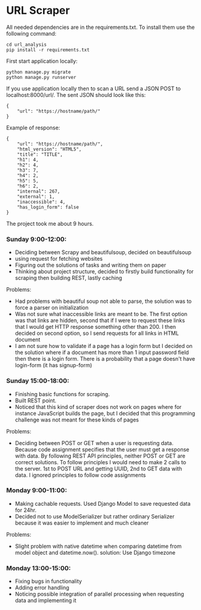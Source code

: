 # URL Scraper

All needed dependencies are in the requirements.txt. To install them use the following command:
```
cd url_analysis
pip install -r requirements.txt
```
First start application locally:
```
python manage.py migrate
python manage.py runserver
```
If you use application locally then to scan a URL send a JSON POST to localhost:8000/url/. The sent JSON should look like this:
```
{
	"url": "https://hostname/path/"
}
```
Example of response:
```
{
    "url": "https://hostname/path/",
    "html_version": "HTML5",
    "title": "TITLE",
    "h1": 4,
    "h2": 4,
    "h3": 7,
    "h4": 2,
    "h5": 5,
    "h6": 2,
    "internal": 267,
    "external": 1,
    "inaccessible": 4,
    "has_login_form": false
}
```
The project took me about 9 hours.

### Sunday 9:00-12:00:


- Deciding between Scrapy and beautifulsoup, decided on beautifulsoup
- using request for fetching websites
- Figuring out the solutions of tasks and writing them on paper
- Thinking about project structure, decided to firstly build functionality for scraping then building REST, lastly caching

Problems:

- Had problems with beautiful soup not able to parse, the solution was to force a parser on initialization
- Was not sure what inaccessible links are meant to be. The first option was that links are hidden, second that if I were to request these links that I would get HTTP response something other than 200. I then decided on second option, so I send requests for all links in HTML document
- I am not sure how to validate if a page has a login form but I decided on the solution where if a document has more than 1 input password field then there is a login form. There is a probability that a page doesn't have login-form (it has signup-form)


### Sunday 15:00-18:00:

- Finishing basic functions for scraping.
- Built REST point.
- Noticed that this kind of scraper does not work on pages where for instance JavaScript builds the page, but I decided that this programming challenge was not meant for these kinds of pages

Problems:

- Deciding between POST or GET when a user is requesting data. Because code assignment specifies that the user must get a response with data. By following REST API principles, neither POST or GET are correct solutions. To follow principles I would need to make 2 calls to the server. 1st to POST URL and getting UUID, 2nd to GET data with data. I ignored principles to follow code assignments

### Monday 9:00-11:00:

- Making cachable requests. Used Django Model to save requested data for 24hr.
- Decided not to use ModelSerializer but rather ordinary Serializer because it was easier to implement and much cleaner

Problems:

- Slight problem with native datetime when comparing datetime from model object and datetime.now(). solution: Use Django timezone

### Monday 13:00-15:00:

- Fixing bugs in functionality
- Adding error handling
- Noticing possible integration of parallel processing when requesting data and implementing it
